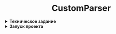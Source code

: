 <h1 align="center">CustomParser</h1>

<details>
 <summary><strong>
  Техническое задание
</strong></summary>

#### ЗАДАНИЕ:

* Используя возможности рефлексии, реализуйте десериализатор, который преобразует JSON-строку в объект заданного типа.
* JSON может содержать простые типы данных (String, int, boolean), вложенные объекты и массивы (списки).
* Задание поддерживает десериализацию:
* - String, int, boolean.
* - Объектов со вложенными объектами и массивами.
* - Полей, аннотированных кастомной аннотацией, например, @JsonField

* @JsonField будет использоваться для задания имени поля в JSON, если оно отличается от имени поля в классе
</details>

<details>
 <summary><strong>
  Запуск проекта
</strong></summary>

* Есть вопросы по обработке коллекций с вложенными типами, но основные варианты работают.
* Пример использования интерфейса Jsonserializable представлен в тестах.
* Тесты можно запустить с помощью команды `./gradlew test`.

</details>